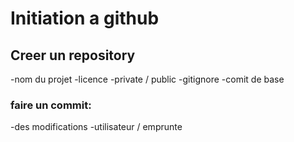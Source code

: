# Initiation a github
## Creer un repository
-nom du projet
-licence
-private / public
-gitignore
-comit de base
### faire un commit:
-des modifications
-utilisateur / emprunte
